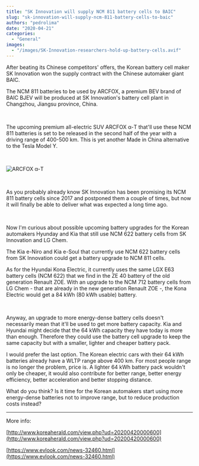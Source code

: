 ```yaml
---
title: "SK Innovation will supply NCM 811 battery cells to BAIC"
slug: "sk-innovation-will-supply-ncm-811-battery-cells-to-baic"
authors: "pedrolima"
date: "2020-04-21"
categories:
  - "General"
images:
  - "/images/SK-Innovation-researchers-hold-up-battery-cells.avif"
---
```


After beating its Chinese competitors' offers, the Korean battery cell maker SK Innovation won the supply contract with the Chinese automaker giant BAIC.

The NCM 811 batteries to be used by ARCFOX, a premium BEV brand of BAIC BJEV will be produced at SK Innovation's battery cell plant in Changzhou, Jiangsu province, China.

 

The upcoming premium all-electric SUV ARCFOX α-T that'll use these NCM 811 batteries is set to be released in the second half of the year with a driving range of 400-500 km. This is yet another Made in China alternative to the Tesla Model Y.

 

![ARCFOX α-T](images/ARCFOX-α-T.avif)

 

As you probably already know SK Innovation has been promising its NCM 811 battery cells since 2017 and postponed them a couple of times, but now it will finally be able to deliver what was expected a long time ago.

 

Now I'm curious about possible upcoming battery upgrades for the Korean automakers Hyunday and Kia that still use NCM 622 battery cells from SK Innovation and LG Chem.

The Kia e-Niro and Kia e-Soul that currently use NCM 622 battery cells from SK Innovation could get a battery upgrade to NCM 811 cells.

As for the Hyundai Kona Electric, it currently uses the same LGX E63 battery cells (NCM 622) that we find in the ZE 40 battery of the old generation Renault ZOE. With an upgrade to the NCM 712 battery cells from LG Chem - that are already in the new generation Renault ZOE -, the Kona Electric would get a 84 kWh (80 kWh usable) battery.

 

Anyway, an upgrade to more energy-dense battery cells doesn't necessarily mean that it'll be used to get more battery capacity. Kia and Hyundai might decide that the 64 kWh capacity they have today is more than enough. Therefore they could use the battery cell upgrade to keep the same capacity but with a smaller, lighter and cheaper battery pack.

I would prefer the last option. The Korean electric cars with their 64 kWh batteries already have a WLTP range above 400 km. For most people range is no longer the problem, price is. A lighter 64 kWh battery pack wouldn't only be cheaper, it would also contribute for better range, better energy efficiency, better acceleration and better stopping distance.

What do you think? Is it time for the Korean automakers start using more energy-dense batteries not to improve range, but to reduce production costs instead?

---

More info:

[http://www.koreaherald.com/view.php?ud=20200420000600](http://www.koreaherald.com/view.php?ud=20200420000600)

[https://www.evlook.com/news-32460.html](https://www.evlook.com/news-32460.html)
